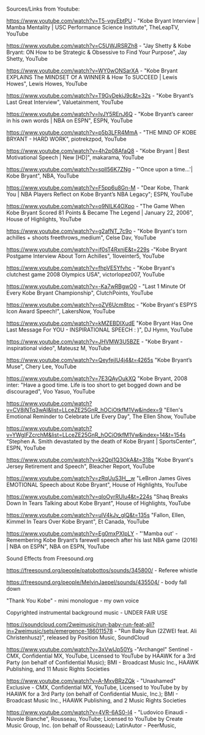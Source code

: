 Sources/Links from Youtube: 

https://www.youtube.com/watch?v=T5-vgyEbtPU - "Kobe Bryant Interview | Mamba Mentality | USC Performance Science Institute", TheLeapTV, YouTube

https://www.youtube.com/watch?v=C5UWJRSRZh8 - "Jay Shetty & Kobe Bryant: ON How to be Strategic & Obsessive to Find Your Purpose", Jay Shetty, YouTube 

https://www.youtube.com/watch?v=WY0wONSarXA - "Kobe Bryant EXPLAINS The MINDSET Of A WINNER & How To SUCCEED | Lewis Howes", Lewis Howes, YouTube 

https://www.youtube.com/watch?v=T9GvDekiJ9c&t=32s - "Kobe Bryant’s Last Great Interview", Valuetainment, YouTube

https://www.youtube.com/watch?v=IvJY5REnJ6Q - "Kobe Bryant’s career in his own words | NBA on ESPN", ESPN, YouTube

https://www.youtube.com/watch?v=p5b3LFR4MmA - "THE MIND OF KOBE BRYANT - HARD WORK", piotrekzpod, YouTube

https://www.youtube.com/watch?v=4h2p08AfaQ8 - "Kobe Bryant | Best Motivational Speech | New [HD]", makarama, YouTube

https://www.youtube.com/watch?v=spll56K7ZNg - "'Once upon a time…'| Kobe Bryant", NBA, YouTube

https://www.youtube.com/watch?v=F5pp6u8Gn-M - "Dear Kobe, Thank You | NBA Players Reflect on Kobe Bryant’s NBA Legacy"; ESPN, YouTube

https://www.youtube.com/watch?v=o9NILK4OXpo - "The Game When Kobe Bryant Scored 81 Points & Became The Legend | January 22, 2006", House of Highlights, YouTube 

https://www.youtube.com/watch?v=g2afNT_7c9o - "Kobe Bryant's torn achilles + shoots freethrows_medium", Celse Dav, YouTube

https://www.youtube.com/watch?v=if0sT4RxnjE&t=229s -"Kobe Bryant Postgame Interview About Torn Achilles", 1loveinter5, YouTube 

https://www.youtube.com/watch?v=fhpVE5Yfvhc - "Kobe Bryant's clutchest game 2008 Olympics USA", victorlopez007, YouTube

https://www.youtube.com/watch?v=-Ka7wRBgwO0 - "Last 1 Minute Of Every Kobe Bryant Championship", ClutchPoints, YouTube

https://www.youtube.com/watch?v=oZV6Ucm8toc - "Kobe Bryant's ESPYS Icon Award Speech!", LakersNow, YouTube

https://www.youtube.com/watch?v=kMZEBDIXudE "Kobe Bryant Has One Last Message For YOU - INSPIRATIONAL SPEECH : )", DJ Hymn, YouTube

https://www.youtube.com/watch?v=JHVMW3U5BZE - "Kobe Bryant - inspirational video", Mateusz M, YouTube

https://www.youtube.com/watch?v=QeyfejIU4j4&t=4265s "Kobe Bryant’s Muse", Chery Lee, YouTube

https://www.youtube.com/watch?v=7E3QAyOukXQ "Kobe Bryant, 2008 inter: "Have a good time. Life is too short to get bogged down and be discouraged", Voo Yasuo, YouTube

https://www.youtube.com/watch?v=CV8jNTq3wAI&list=LLceZE25GnR_hOCiOtkfM1Vw&index=9  "Ellen's Emotional Reminder to Celebrate Life Every Day", The Ellen Show, YouTube

https://www.youtube.com/watch?v=YWgIFZcrchM&list=LLceZE25GnR_hOCiOtkfM1Vw&index=14&t=154s "Stephen A. Smith devastated by the death of Kobe Bryant | SportsCenter", ESPN, YouTube

https://www.youtube.com/watch?v=k2Qpl1Q3OkA&t=318s "Kobe Bryant's Jersey Retirement and Speech", Bleacher Report, YouTube

https://www.youtube.com/watch?v=zRqUuS3H__w  "LeBron James Gives EMOTIONAL Speech about Kobe Bryant", House of Highlights, YouTube

https://www.youtube.com/watch?v=qloOyrRUlu4&t=224s "Shaq Breaks Down In Tears Talking about Kobe Bryant", House of Highlights, YouTube

https://www.youtube.com/watch?v=ulV4kJv_glQ&t=135s "Fallon, Ellen, Kimmel In Tears Over Kobe Bryant", Et Canada, YouTube

https://www.youtube.com/watch?v=Eg0mxPXIpLY - "'Mamba out' - Remembering Kobe Bryant’s farewell speech after his last NBA game (2016) | NBA on ESPN", NBA on ESPN, YouTube 



Sound Effects from Freesound.org 

https://freesound.org/people/patobottos/sounds/345800/ - Referee whistle 

https://freesound.org/people/MelvinJaepel/sounds/435504/ - body fall down 



"Thank You Kobe" - mini monologue - my own voice 



Copyrighted instrumental background music - UNDER FAIR USE

https://soundcloud.com/2weimusic/run-baby-run-feat-ali?in=2weimusic/sets/emergence-186011578 - "Run Baby Run (2ZWEI feat. Ali Christenhusz)", released by Position Music, SoundCloud

https://www.youtube.com/watch?v=3xVwlJp50Ys -"Archangel" Sentinel - CMX, Confidential MX, YouTube, Licensed to YouTube by HAAWK for a 3rd Party (on behalf of Confidential Music); BMI - Broadcast Music Inc., HAAWK Publishing, and 11 Music Rights Societies

https://www.youtube.com/watch?v=A-MxvBRzZQk - "Unashamed" Exclusive - CMX, Confidential MX, YouTube, Licensed to YouTube by by HAAWK for a 3rd Party (on behalf of Confidential Music, Inc.); BMI - Broadcast Music Inc., HAAWK Publishing, and 2 Music Rights Societies

https://www.youtube.com/watch?v=4VR-6AS0-l4 - "Ludovico Einaudi - Nuvole Bianche", Rousseau, YouTube; Licensed to YouTube by Create Music Group, Inc. (on behalf of Rousseau); LatinAutor - PeerMusic, 